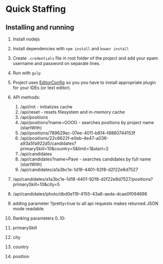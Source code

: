 # Quick Staffing

## Installing and running
1. Install nodejs
2. Install dependencies with `npm install` and `bower install`
3. Create `.credentials` file in root folder of the project and add your epam username and password on separate lines.
4. Run with `gulp`
5. Project uses [EditorConfig](http://editorconfig.org) so you you have to install appropriate plugin for your IDEs (or text editor).
6. API methods:
   1. /api/init - initializes cache
   2. /api/reset - resets filesystem and in-memory cache
   3. /api/positions
   4. /api/positions?name=GOOG - searches positions by project name (startWith)
   5. /api/positions/789629ec-07ee-4011-b814-f8860744153f
   6. /api/positions/22c6622f-e0eb-4e47-a036-a93a5fa922d5/candidates?primarySkill=10&country=5&limit=1&start=2
   7. /api/candidates
   8. /api/candidates?name=Pave - searches candidates by full name (startWith)
   9. /api/candidates/a1a3bc1e-1d18-4401-92f8-d2f22e8d7527
  10. /api/candidates/a1a3bc1e-1d18-4401-92f8-d2f22e8d7527/positions?primarySkill=10&city=5
  11. /api/candidates/photo/dbd0e119-4155-43a6-aeda-dcae0f094696

  12. adding parameter ?pretty=true to all api requests makes returned JSON mode readable.
7. Ranking parameters 0..10:
  1. primarySkill
  2. city
  3. country
  4. position
